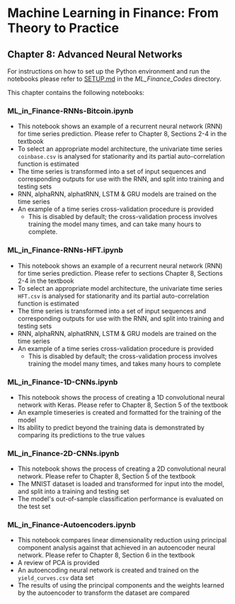 # Machine Learning in Finance: From Theory to Practice

## Chapter 8: Advanced Neural Networks

For instructions on how to set up the Python environment and run the notebooks please refer to [SETUP.md](../SETUP.md) in the *ML_Finance_Codes* directory.

This chapter contains the following notebooks:

### ML_in_Finance-RNNs-Bitcoin.ipynb
 * This notebook shows an example of a recurrent neural network (RNN) for time series prediction. Please refer to Chapter 8, Sections 2-4 in the textbook
 * To select an appropriate model architecture, the univariate time series `coinbase.csv` is analysed for stationarity and its partial auto-correlation function is estimated
 * The time series is transformed into a set of input sequences and corresponding outputs for use with the RNN, and split into training and testing sets
 * RNN, alphaRNN, alphatRNN, LSTM & GRU models are trained on the time series
 * An example of a time series cross-validation procedure is provided
   * This is disabled by default; the cross-validation process involves training the model many times, and can take many hours to complete.

### ML_in_Finance-RNNs-HFT.ipynb
 * This notebook shows an example of a recurrent neural network (RNN) for time series prediction. Please refer to sections Chapter 8, Sections 2-4 in the textbook
 * To select an appropriate model architecture, the univariate time series `HFT.csv` is analysed for stationarity and its partial auto-correlation function is estimated
 * The time series is transformed into a set of input sequences and corresponding outputs for use with the RNN, and split into training and testing sets
 * RNN, alphaRNN, alphatRNN, LSTM & GRU models are trained on the time series
 * An example of a time series cross-validation procedure is provided
   * This is disabled by default; the cross-validation process involves training the model many times, and takes many hours to complete

### ML_in_Finance-1D-CNNs.ipynb
 * This notebook shows the process of creating a 1D convolutional neural network with Keras. Please refer to Chapter 8, Section 5 of the textbook
 * An example timeseries is created and formatted for the training of the model
 * Its ability to predict beyond the training data is demonstrated by comparing its predictions to the true values

### ML_in_Finance-2D-CNNs.ipynb
 * This notebook shows the process of creating a 2D convolutional neural network. Please refer to Chapter 8, Section 5 of the textbook
 * The MNIST dataset is loaded and transformed for input into the model, and split into a training and testing set
 * The model's out-of-sample classification performance is evaluated on the test set

### ML_in_Finance-Autoencoders.ipynb
 * This notebook compares linear dimensionality reduction using principal component analysis against that achieved in an autoencoder neural network. Please refer to Chapter 8, Section 6 in the textbook
 * A review of PCA is provided
 * An autoencoding neural network is created and trained on the `yield_curves.csv` data set
 * The results of using the principal components and the  weights learned by the autoencoder to transform the dataset are compared